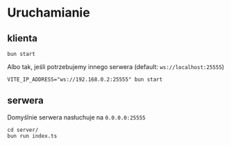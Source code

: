 # Uruchamianie

## klienta
```
bun start
```
Albo tak, jeśli potrzebujemy innego serwera (default: `ws://localhost:25555`)
```
VITE_IP_ADDRESS="ws://192.168.0.2:25555" bun start
```

## serwera
Domyślnie serwera nasłuchuje na `0.0.0.0:25555`

```
cd server/
bun run index.ts
```
